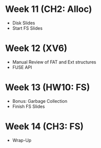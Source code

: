 
# Week 11 (CH2: Alloc)

 - Disk Slides
 - Start FS Slides
 
# Week 12 (XV6)

 - Manual Review of FAT and Ext structures
 - FUSE API

# Week 13 (HW10: FS)

 - Bonus: Garbage Collection
 - Finish FS Slides

# Week 14 (CH3: FS)

 - Wrap-Up

